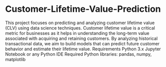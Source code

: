 # Customer-Lifetime-Value-Prediction
This project focuses on predicting and analyzing customer lifetime value (CLV) using data science techniques. Customer lifetime value is a critical metric for businesses as it helps in understanding the long-term value associated with acquiring and retaining customers. By analyzing historical transactional data, we aim to build models that can predict future customer behavior and estimate their lifetime value.
Requirements
Python 3.x
Jupyter Notebook or any Python IDE
Required Python libraries: pandas, numpy, matplotlib
